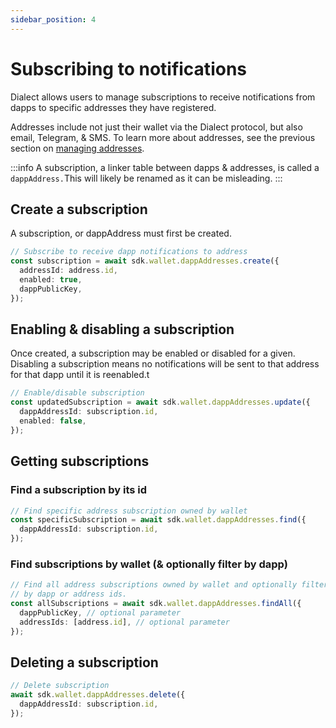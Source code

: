```yaml
---
sidebar_position: 4
---
```


# Subscribing to notifications

Dialect allows users to manage subscriptions to receive notifications from dapps to specific addresses they have registered.

Addresses include not just their wallet via the Dialect protocol, but also email, Telegram, & SMS. To learn more about addresses, see the previous section on [managing addresses](managing-addresses.md).

:::info
A subscription, a linker table between dapps & addresses, is called a `dappAddress.`This will likely be renamed as it can be misleading.
:::

## Create a subscription

A subscription, or dappAddress must first be created.

```typescript
// Subscribe to receive dapp notifications to address
const subscription = await sdk.wallet.dappAddresses.create({
  addressId: address.id,
  enabled: true,
  dappPublicKey,
});
```

## Enabling & disabling a subscription

Once created, a subscription may be enabled or disabled for a given. Disabling a subscription means no notifications will be sent to that address for that dapp until it is reenabled.t

```typescript
// Enable/disable subscription
const updatedSubscription = await sdk.wallet.dappAddresses.update({
  dappAddressId: subscription.id,
  enabled: false,
});
```

## Getting subscriptions

### Find a subscription by its id

```typescript
// Find specific address subscription owned by wallet
const specificSubscription = await sdk.wallet.dappAddresses.find({
  dappAddressId: subscription.id,
});
```

### Find subscriptions by wallet (& optionally filter by dapp)

```typescript
// Find all address subscriptions owned by wallet and optionally filtering
// by dapp or address ids.
const allSubscriptions = await sdk.wallet.dappAddresses.findAll({
  dappPublicKey, // optional parameter
  addressIds: [address.id], // optional parameter
});
```

## Deleting a subscription

```typescript
// Delete subscription
await sdk.wallet.dappAddresses.delete({
  dappAddressId: subscription.id,
});
```
